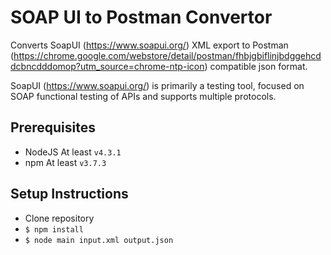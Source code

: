 # SOAP UI to Postman Convertor

Converts SoapUI (https://www.soapui.org/) XML export to Postman (https://chrome.google.com/webstore/detail/postman/fhbjgbiflinjbdggehcddcbncdddomop?utm_source=chrome-ntp-icon) compatible json format.

SoapUI (https://www.soapui.org/) is primarily a testing tool, focused on SOAP functional testing of APIs and supports multiple protocols.

## Prerequisites

- NodeJS At least `v4.3.1`
- npm At least `v3.7.3`

## Setup Instructions

- Clone repository
- `$ npm install`
- `$ node main input.xml output.json`
